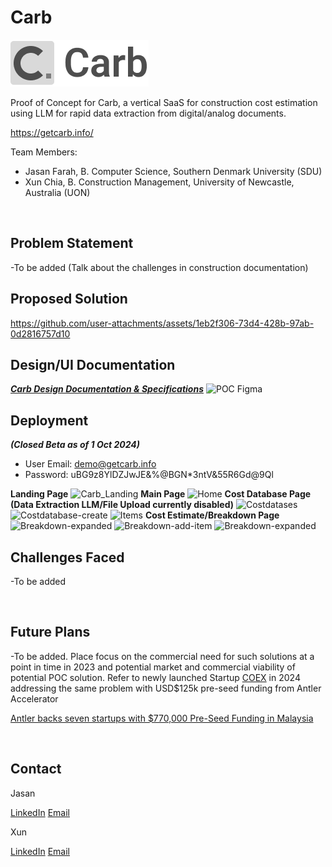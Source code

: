 # Carb 

<!-- Project Logo -->
![alt text](/img/Carb_100_Logo.png)
</br>
<!-- Hero Text -->
Proof of Concept for Carb, a vertical SaaS for construction cost estimation using LLM for rapid data extraction from digital/analog documents. 
</br>

https://getcarb.info/

Team Members:

- Jasan Farah, B. Computer Science, Southern Denmark University (SDU)
- Xun Chia, B. Construction Management, University of Newcastle, Australia (UON)
</br>


## Problem Statement

-To be added (Talk about the challenges in construction documentation)
</br>


## Proposed Solution
https://github.com/user-attachments/assets/1eb2f306-73d4-428b-97ab-0d2816757d10
</br>


## Design/UI Documentation 
***[Carb Design Documentation & Specifications](https://embed.figma.com/proto/DDfGc9xcTrQ6xQtNpQx1Gt/Carb-POC?page-id=0%3A1&node-id=142-512&starting-point-node-id=47%3A73&embed-host=share)***
![POC Figma](https://github.com/user-attachments/assets/90b926b4-ae76-4e67-b382-ca11c5fa5a4e)
</br>


## Deployment

***(Closed Beta as of 1 Oct 2024)***

- User Email: demo@getcarb.info
- Password: uBG9z8YlDZJwJE&%@BGN*3ntV&55R6Gd@9Ql


**Landing Page** 
![Carb_Landing](https://github.com/user-attachments/assets/c79c1886-3207-47b5-9258-66a4e7a43d47)
**Main Page**
![Home](https://github.com/user-attachments/assets/f735de14-011c-45ce-a2fe-c1a5c9148876)
**Cost Database Page (Data Extraction LLM/File Upload currently disabled)**
![Costdatases](https://github.com/user-attachments/assets/78052860-ec53-428e-ba0f-97c311e44275)
![Costdatabase-create](https://github.com/user-attachments/assets/5ed273a1-b05c-4d7f-9f49-6a7bf477f177)
![Items](https://github.com/user-attachments/assets/e729d562-e938-4c7c-8c4b-aee4915c4438)
**Cost Estimate/Breakdown Page**
![Breakdown-expanded](https://github.com/user-attachments/assets/df8740af-bded-4a60-b83d-c1c67a3c27d1)
![Breakdown-add-item](https://github.com/user-attachments/assets/678dc246-aae3-446f-a06c-598d1aa8a176)
![Breakdown-expanded](https://github.com/user-attachments/assets/0fe299aa-b622-4539-98f8-cc6051f9e03f)
</br>


## Challenges Faced 

-To be added

</br>


## Future Plans

-To be added. Place focus on the commercial need for such solutions at a point in time in 2023 and potential market and commercial viability of potential POC solution. Refer to newly launched Startup [COEX](https://www.coextech.io/) in 2024 addressing the same problem with USD$125k pre-seed funding from Antler Accelerator
</br>

[Antler backs seven startups with $770,000 Pre-Seed Funding in Malaysia](https://www.antler.co/blog/antler-backs-7-startups-with-7700-000-pre-seed-funding-in-malaysia) 


</br>


## Contact 

Jasan 

[LinkedIn](https://www.linkedin.com/in/jasanfarah/)
[Email](mailto:jasan@jasan.io)

Xun 

[LinkedIn](https://www.linkedin.com/in/xunc/)
[Email](mailto:xun.chia.sg@gmail.com)








